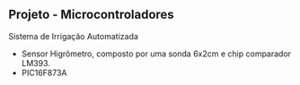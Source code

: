 ## Projeto - Microcontroladores

Sistema de Irrigação Automatizada

- Sensor Higrômetro, composto por uma sonda 6x2cm e chip comparador LM393.
- PIC16F873A


